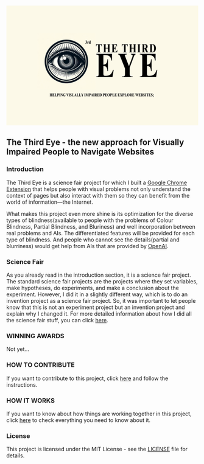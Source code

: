 <img src="./images/header.png" />

## The Third Eye - the new approach for Visually Impaired People to Navigate Websites

### Introduction

The Third Eye is a science fair project for which I built a [Google Chrome Extension](https://developer.chrome.com/docs/extensions) that helps people with visual problems not only understand the context of pages but also interact with them so they can benefit from the world of information—the Internet.

What makes this project even more shine is its optimization for the diverse types of blindness(available to people with the problems of Colour Blindness, Partial Blindness, and Bluriness) and well incorporation between real problems and AIs. The differentiated features will be provided for each type of blindness. And people who cannot see the details(partial and blurriness) would get help from AIs that are provided by [OpenAI](https://platform.openai.com/).

### Science Fair

As you already read in the introduction section, it is a science fair project. The standard science fair projects are the projects where they set variables, make hypotheses, do experiments, and make a conclusion about the experiment. However, I did it in a slightly different way, which is to do an invention project as a science fair project. So, it was important to let people know that this is not an experiment project but an invention project and explain why I changed it. For more detailed information about how I did all the science fair stuff, you can click [here](./docs/SCIENCEFAIR/README.md).

### WINNING AWARDS

Not yet...

### HOW TO CONTRIBUTE

If you want to contribute to this project, click [here](./docs/CONTRIBUTING.md) and follow the instructions.

### HOW IT WORKS

If you want to know about how things are working together in this project, click [here](./docs/HOW.md) to check everything you need to know about it.

### License

This project is licensed under the MIT License - see the [LICENSE](LICENSE) file for details.
